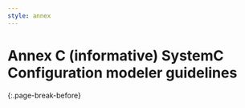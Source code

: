 ```yaml
---
style: annex
---
```


# Annex C **(informative)** SystemC Configuration modeler guidelines
{:.page-break-before}
